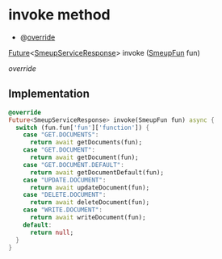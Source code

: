 


# invoke method







- @[override](https://api.flutter.dev/flutter/dart-core/override-constant.html)

[Future](https://api.flutter.dev/flutter/dart-async/Future-class.html)&lt;[SmeupServiceResponse](../../smeup_services_smeup_service_response/SmeupServiceResponse-class.md)> invoke
([SmeupFun](../../smeup_models_smeup_fun/SmeupFun-class.md) fun)

_override_






## Implementation

```dart
@override
Future<SmeupServiceResponse> invoke(SmeupFun fun) async {
  switch (fun.fun['fun']['function']) {
    case "GET.DOCUMENTS":
      return await getDocuments(fun);
    case "GET.DOCUMENT":
      return await getDocument(fun);
    case "GET.DOCUMENT.DEFAULT":
      return await getDocumentDefault(fun);
    case "UPDATE.DOCUMENT":
      return await updateDocument(fun);
    case "DELETE.DOCUMENT":
      return await deleteDocument(fun);
    case "WRITE.DOCUMENT":
      return await writeDocument(fun);
    default:
      return null;
  }
}
```







